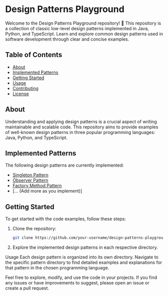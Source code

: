 # Design Patterns Playground

Welcome to the Design Patterns Playground repository! 🚀 This repository is a collection of classic low-level design patterns implemented in Java, Python, and TypeScript. Learn and explore common design patterns used in software development through clear and concise examples.

## Table of Contents

- [About](#about)
- [Implemented Patterns](#implemented-patterns)
- [Getting Started](#getting-started)
- [Usage](#usage)
- [Contributing](#contributing)
- [License](#license)

## About

Understanding and applying design patterns is a crucial aspect of writing maintainable and scalable code. This repository aims to provide examples of well-known design patterns in three popular programming languages: Java, Python, and TypeScript.

## Implemented Patterns

The following design patterns are currently implemented:

- [Singleton Pattern](#singleton-pattern)
- [Observer Pattern](#observer-pattern)
- [Factory Method Pattern](#factory-method-pattern)
- [... (Add more as you implement)]

## Getting Started

To get started with the code examples, follow these steps:

1. Clone the repository:

   ````bash
   git clone https://github.com/your-username/design-patterns-playground.git```

   ````

2. Explore the implemented design patterns in each respective directory.

Usage
Each design pattern is organized into its own directory. Navigate to the specific pattern directory to find detailed examples and explanations for that pattern in the chosen programming language.

Feel free to explore, modify, and use the code in your projects. If you find any issues or have improvements to suggest, please open an issue or create a pull request.

